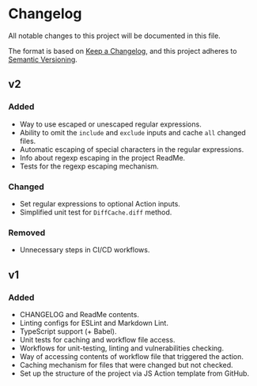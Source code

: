 # Changelog

All notable changes to this project will be documented in this file.

The format is based on [Keep a Changelog](https://keepachangelog.com/en/1.0.0/),
and this project adheres to [Semantic Versioning](https://semver.org/spec/v2.0.0.html).

## v2

### Added

- Way to use escaped or unescaped regular expressions.
- Ability to omit the `include` and `exclude` inputs and cache `all` changed files.
- Automatic escaping of special characters in the regular expressions.
- Info about regexp escaping in the project ReadMe.
- Tests for the regexp escaping mechanism.

### Changed

- Set regular expressions to optional Action inputs.
- Simplified unit test for `DiffCache.diff` method.

### Removed

- Unnecessary steps in CI/CD workflows.

## v1

### Added

- CHANGELOG and ReadMe contents.
- Linting configs for ESLint and Markdown Lint.
- TypeScript support (+ Babel).
- Unit tests for caching and workflow file access.
- Workflows for unit-testing, linting and vulnerabilities checking.
- Way of accessing contents of workflow file that triggered the action.
- Caching mechanism for files that were changed but not checked.
- Set up the structure of the project via JS Action template from GitHub.
